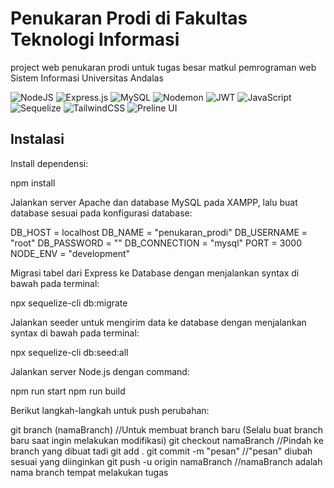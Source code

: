 # Penukaran Prodi di Fakultas Teknologi Informasi
 project web penukaran prodi untuk tugas besar matkul pemrograman web Sistem Informasi Universitas Andalas 

![NodeJS](https://img.shields.io/badge/node.js-6DA55F?style=for-the-badge&logo=node.js&logoColor=white)
![Express.js](https://img.shields.io/badge/express.js-%23404d59.svg?style=for-the-badge&logo=express&logoColor=%2361DAFB)
![MySQL](https://img.shields.io/badge/mysql-4479A1.svg?style=for-the-badge&logo=mysql&logoColor=white)
![Nodemon](https://img.shields.io/badge/NODEMON-%23323330.svg?style=for-the-badge&logo=nodemon&logoColor=%BBDEAD)
![JWT](https://img.shields.io/badge/JWT-black?style=for-the-badge&logo=JSON%20web%20tokens)
![JavaScript](https://img.shields.io/badge/javascript-%23323330.svg?style=for-the-badge&logo=javascript&logoColor=%23F7DF1E)
![Sequelize](https://img.shields.io/badge/Sequelize-52B0E7?style=for-the-badge&logo=Sequelize&logoColor=white)
![TailwindCSS](https://img.shields.io/badge/TailwindCSS-38B2AC?style=for-the-badge&logo=tailwind-css&logoColor=white)
![Preline UI](https://img.shields.io/badge/Preline_UI-4285F4?style=for-the-badge&logo=prelinu&logoColor=white)


## Instalasi

Install dependensi:

npm install

Jalankan server Apache dan database MySQL pada XAMPP, lalu buat database sesuai pada konfigurasi database:

DB_HOST = localhost
DB_NAME = "penukaran_prodi"
DB_USERNAME = "root"
DB_PASSWORD = ""
DB_CONNECTION = "mysql"
PORT = 3000
NODE_ENV = "development"


Migrasi tabel dari Express ke Database dengan menjalankan syntax di bawah pada terminal:

npx sequelize-cli db:migrate

Jalankan seeder untuk mengirim data ke database dengan menjalankan syntax di bawah pada terminal:

npx sequelize-cli db:seed:all

Jalankan server Node.js dengan command:

npm run start
npm run build

Berikut langkah-langkah untuk push perubahan:

git branch (namaBranch) //Untuk membuat branch baru (Selalu buat branch baru saat ingin melakukan modifikasi)
git checkout namaBranch //Pindah ke branch yang dibuat tadi
git add .
git commit -m "pesan" //"pesan" diubah sesuai yang diinginkan
git push -u origin namaBranch //namaBranch adalah nama branch tempat melakukan tugas
